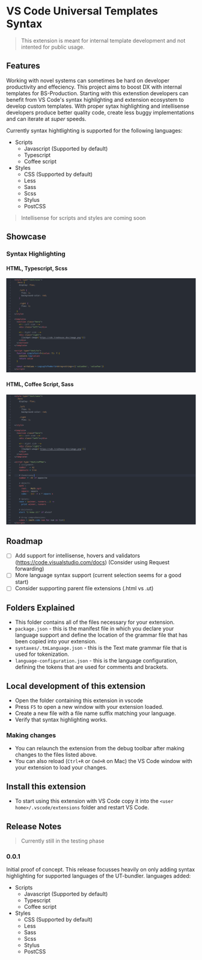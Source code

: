 # VS Code Universal Templates Syntax

> This extension is meant for internal template development and not intented for public usage.

## Features

Working with novel systems can sometimes be hard on developer productivity and effeciency. This project aims to boost DX with internal templates for BS-Production. Starting with this extenstion developers can benefit from VS Code's syntax highlighting and extension ecosystem to develop custom templates. With proper sytax highlighting and intellisense developers produce better quality code, create less buggy implementations and can iterate at _super_ speeds.

Currently syntax hightlighting is supported for the following languages:

- Scripts
  - Javascript (Supported by default)
  - Typescript
  - Coffee script
- Styles
  - CSS (Supported by default)
  - Less
  - Sass
  - Scss
  - Stylus
  - PostCSS

> Intellisense for scripts and styles are coming soon

## Showcase

### Syntax Highlighting

#### HTML, Typescript, Scss

![HTML, Typescript, Scss](/assets/showcase/html-ts-scss.png)

#### HTML, Coffee Script, Sass

![HTML, Coffee, Sass](/assets/showcase/html-coffee-sass.png)

## Roadmap

- [ ] Add support for intellisense, hovers and validators (https://code.visualstudio.com/docs) (Consider using Request forwarding)
- [ ] More language syntax support (current selection seems for a good start)
- [ ] Consider supporting parent file extensions (.html vs .ut)

## Folders Explained

- This folder contains all of the files necessary for your extension.
- `package.json` - this is the manifest file in which you declare your language support and define the location of the grammar file that has been copied into your extension.
- `syntaxes/.tmLanguage.json` - this is the Text mate grammar file that is used for tokenization.
- `language-configuration.json` - this is the language configuration, defining the tokens that are used for comments and brackets.

## Local development of this extension

- Open the folder containing this extension in vscode
- Press `F5` to open a new window with your extension loaded.
- Create a new file with a file name suffix matching your language.
- Verify that syntax highlighting works.

### Making changes

- You can relaunch the extension from the debug toolbar after making changes to the files listed above.
- You can also reload (`Ctrl+R` or `Cmd+R` on Mac) the VS Code window with your extension to load your changes.

## Install this extension

- To start using this extension with VS Code copy it into the `<user home>/.vscode/extensions` folder and restart VS Code.

## Release Notes

> Currently still in the testing phase

### 0.0.1

Initial proof of concept. This release focusses heavily on only adding syntax highlighting for supported languages of the UT-bundler. languages added:

- Scripts
  - Javascript (Supported by default)
  - Typescript
  - Coffee script
- Styles
  - CSS (Supported by default)
  - Less
  - Sass
  - Scss
  - Stylus
  - PostCSS
